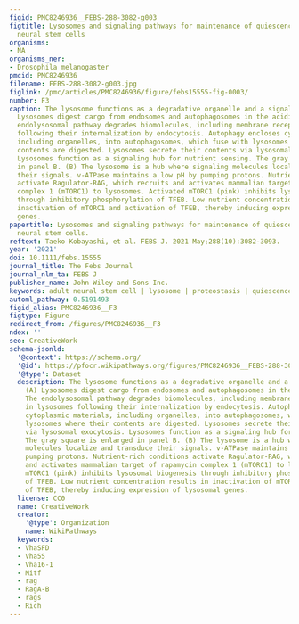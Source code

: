 ```yaml
---
figid: PMC8246936__FEBS-288-3082-g003
figtitle: Lysosomes and signaling pathways for maintenance of quiescence in adult
  neural stem cells
organisms:
- NA
organisms_ner:
- Drosophila melanogaster
pmcid: PMC8246936
filename: FEBS-288-3082-g003.jpg
figlink: /pmc/articles/PMC8246936/figure/febs15555-fig-0003/
number: F3
caption: The lysosome functions as a degradative organelle and a signaling hub. (A)
  Lysosomes digest cargo from endosomes and autophagosomes in the acidic lumen. The
  endolysosomal pathway degrades biomolecules, including membrane receptors, in lysosomes
  following their internalization by endocytosis. Autophagy encloses cytoplasmic materials,
  including organelles, into autophagosomes, which fuse with lysosomes where their
  contents are digested. Lysosomes secrete their contents via lysosomal exocytosis.
  Lysosomes function as a signaling hub for nutrient sensing. The gray square is enlarged
  in panel B. (B) The lysosome is a hub where signaling molecules localize and transduce
  their signals. v‐ATPase maintains a low pH by pumping protons. Nutrient‐rich conditions
  activate Ragulator‐RAG, which recruits and activates mammalian target of rapamycin
  complex 1 (mTORC1) to lysosomes. Activated mTORC1 (pink) inhibits lysosomal biogenesis
  through inhibitory phosphorylation of TFEB. Low nutrient concentration results in
  inactivation of mTORC1 and activation of TFEB, thereby inducing expression of lysosomal
  genes.
papertitle: Lysosomes and signaling pathways for maintenance of quiescence in adult
  neural stem cells.
reftext: Taeko Kobayashi, et al. FEBS J. 2021 May;288(10):3082-3093.
year: '2021'
doi: 10.1111/febs.15555
journal_title: The Febs Journal
journal_nlm_ta: FEBS J
publisher_name: John Wiley and Sons Inc.
keywords: adult neural stem cell | lysosome | proteostasis | quiescence | signaling
automl_pathway: 0.5191493
figid_alias: PMC8246936__F3
figtype: Figure
redirect_from: /figures/PMC8246936__F3
ndex: ''
seo: CreativeWork
schema-jsonld:
  '@context': https://schema.org/
  '@id': https://pfocr.wikipathways.org/figures/PMC8246936__FEBS-288-3082-g003.html
  '@type': Dataset
  description: The lysosome functions as a degradative organelle and a signaling hub.
    (A) Lysosomes digest cargo from endosomes and autophagosomes in the acidic lumen.
    The endolysosomal pathway degrades biomolecules, including membrane receptors,
    in lysosomes following their internalization by endocytosis. Autophagy encloses
    cytoplasmic materials, including organelles, into autophagosomes, which fuse with
    lysosomes where their contents are digested. Lysosomes secrete their contents
    via lysosomal exocytosis. Lysosomes function as a signaling hub for nutrient sensing.
    The gray square is enlarged in panel B. (B) The lysosome is a hub where signaling
    molecules localize and transduce their signals. v‐ATPase maintains a low pH by
    pumping protons. Nutrient‐rich conditions activate Ragulator‐RAG, which recruits
    and activates mammalian target of rapamycin complex 1 (mTORC1) to lysosomes. Activated
    mTORC1 (pink) inhibits lysosomal biogenesis through inhibitory phosphorylation
    of TFEB. Low nutrient concentration results in inactivation of mTORC1 and activation
    of TFEB, thereby inducing expression of lysosomal genes.
  license: CC0
  name: CreativeWork
  creator:
    '@type': Organization
    name: WikiPathways
  keywords:
  - VhaSFD
  - Vha55
  - Vha16-1
  - Mitf
  - rag
  - RagA-B
  - rags
  - Rich
---
```

